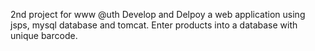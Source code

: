 2nd project for www @uth
Develop and Delpoy a web application using jsps, mysql database and tomcat.
Enter products into a database with unique barcode.
